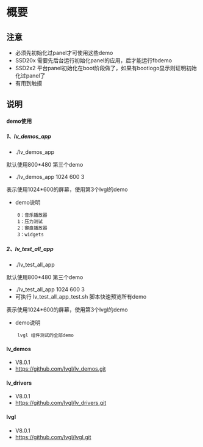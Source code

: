 # 概要
## 注意
- 必须先初始化过panel才可使用这些demo
- SSD20x 需要先后台运行初始化panel的应用，后才能运行fbdemo 
- SSD2x2 平台panel初始化在boot阶段做了，如果有bootlogo显示则证明初始化过panel了
- 有用到触摸

## 说明
#### demo使用
##### 1、lv_demos_app
- ./lv_demos_app

默认使用800*480 第三个demo

- ./lv_demos_app 1024 600 3

表示使用1024*600的屏幕，使用第3个lvgl的demo

- demo说明
```
    0：音乐播放器
    1：压力测试
    2：键盘播放器
    3：widgets 
```
##### 2、lv_test_all_app
- ./lv_test_all_app

默认使用800*480 第三个demo

- ./lv_test_all_app 1024 600 3
- 可执行 lv_test_all_app_test.sh 脚本快速预览所有demo

表示使用1024*600的屏幕，使用第3个lvgl的demo

- demo说明
```
    lvgl 组件测试的全部demo
```


#### lv_demos

- V8.0.1
- https://github.com/lvgl/lv_demos.git

#### lv_drivers

- V8.0.1
- https://github.com/lvgl/lv_drivers.git

#### lvgl

- V8.0.1
- https://github.com/lvgl/lvgl.git